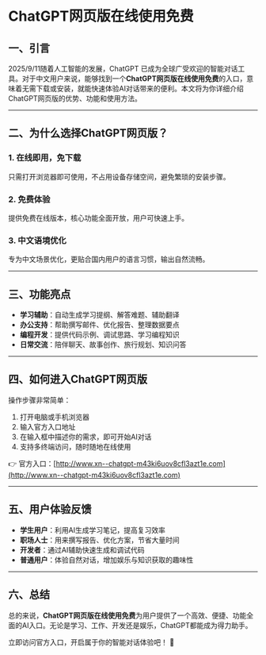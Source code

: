 # ChatGPT网页版在线使用免费

## 一、引言

2025/9/11随着人工智能的发展，ChatGPT 已成为全球广受欢迎的智能对话工具。对于中文用户来说，能够找到一个**ChatGPT网页版在线使用免费**的入口，意味着无需下载或安装，就能快速体验AI对话带来的便利。本文将为你详细介绍ChatGPT网页版的优势、功能和使用方法。

---

## 二、为什么选择ChatGPT网页版？

### 1. 在线即用，免下载

只需打开浏览器即可使用，不占用设备存储空间，避免繁琐的安装步骤。

### 2. 免费体验

提供免费在线版本，核心功能全面开放，用户可快速上手。

### 3. 中文语境优化

专为中文场景优化，更贴合国内用户的语言习惯，输出自然流畅。

---

## 三、功能亮点

* **学习辅助**：自动生成学习提纲、解答难题、辅助翻译
* **办公支持**：帮助撰写邮件、优化报告、整理数据要点
* **编程开发**：提供代码示例、调试思路、学习编程知识
* **日常交流**：陪伴聊天、故事创作、旅行规划、知识问答

---

## 四、如何进入ChatGPT网页版

操作步骤非常简单：

1. 打开电脑或手机浏览器
2. 输入官方入口地址
3. 在输入框中描述你的需求，即可开始AI对话
4. 支持多终端访问，随时随地在线使用

👉 官方入口：[http://www.xn--chatgpt-m43ki6uov8cfl3azt1e.com](http://www.xn--chatgpt-m43ki6uov8cfl3azt1e.com)

---

## 五、用户体验反馈

* **学生用户**：利用AI生成学习笔记，提高复习效率
* **职场人士**：用来撰写报告、优化方案，节省大量时间
* **开发者**：通过AI辅助快速生成和调试代码
* **普通用户**：体验自然对话，增加娱乐与知识获取的趣味性

---

## 六、总结

总的来说，**ChatGPT网页版在线使用免费**为用户提供了一个高效、便捷、功能全面的AI入口。无论是学习、工作、开发还是娱乐，ChatGPT都能成为得力助手。

立即访问官方入口，开启属于你的智能对话体验吧！ 🚀


